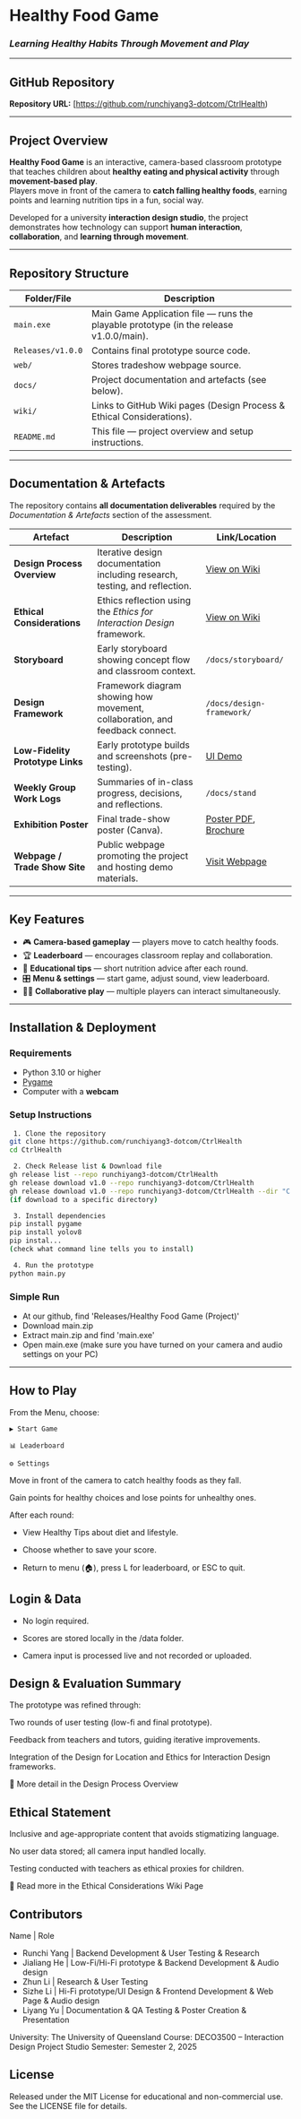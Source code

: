 # Healthy Food Game
### *Learning Healthy Habits Through Movement and Play*

---

## GitHub Repository
**Repository URL:** [https://github.com/runchiyang3-dotcom/CtrlHealth)  

---

## Project Overview
**Healthy Food Game** is an interactive, camera-based classroom prototype that teaches children about **healthy eating and physical activity** through **movement-based play**.  
Players move in front of the camera to **catch falling healthy foods**, earning points and learning nutrition tips in a fun, social way.

Developed for a university **interaction design studio**, the project demonstrates how technology can support **human interaction**, **collaboration**, and **learning through movement**.

---

## Repository Structure

| Folder/File | Description |
|--------------|-------------|
| `main.exe` | Main Game Application file — runs the playable prototype (in the release v1.0.0/main). |
| `Releases/v1.0.0` | Contains final prototype source code. |
| `web/` | Stores tradeshow webpage source. |
| `docs/` | Project documentation and artefacts (see below). |
| `wiki/` | Links to GitHub Wiki pages (Design Process & Ethical Considerations). |
| `README.md` | This file — project overview and setup instructions. |

---

## Documentation & Artefacts

The repository contains **all documentation deliverables** required by the *Documentation & Artefacts* section of the assessment.

| Artefact | Description | Link/Location |
|-----------|--------------|---------------|
| **Design Process Overview** | Iterative design documentation including research, testing, and reflection. | [View on Wiki](../../wiki/Design-Process-Overview) |
| **Ethical Considerations** | Ethics reflection using the *Ethics for Interaction Design* framework. | [View on Wiki](../../wiki/Ethical-Considerations) |
| **Storyboard** | Early storyboard showing concept flow and classroom context. | `/docs/storyboard/` |
| **Design Framework** | Framework diagram showing how movement, collaboration, and feedback connect. | `/docs/design-framework/` |
| **Low-Fidelity Prototype Links** | Early prototype builds and screenshots (pre-testing). | [UI Demo](https://www.figma.com/proto/31yXjiqHkNmPVL7ESsCP8E/Game-UI---Lower-Decks-2D-Game--Community-?node-id=168-11&p=f&t=VgJZ5cgmFG53D8m4-0&scaling=contain&content-scaling=fixed&page-id=0%3A1&starting-point-node-id=168%3A11&show-proto-sidebar=1) |
| **Weekly Group Work Logs** | Summaries of in-class progress, decisions, and reflections. | `/docs/stand` |
| **Exhibition Poster** | Final trade-show poster (Canva). | [Poster PDF](https://www.canva.com/design/DAG2PU7ki98/ndU87O2Kt77RrvE8lyQn2A/view?utm_content=DAG2PU7ki98&utm_campaign=designshare&utm_medium=link2&utm_source=uniquelinks&utlId=h8b8bdf4a83), [Brochure](https://www.canva.com/design/DAG2Ydbs5JY/Hkqw7fQAUhVjWfaQ6RbnXQ/view?utm_content=DAG2Ydbs5JY&utm_campaign=designshare&utm_medium=link2&utm_source=uniquelinks&utlId=h792bae7300)|
| **Webpage / Trade Show Site** | Public webpage promoting the project and hosting demo materials. | [Visit Webpage](https://github.com/runchiyang3-dotcom/CtrlHealth/blob/main/web/index.html) |

---

## Key Features

- 🎮 **Camera-based gameplay** — players move to catch healthy foods.  
- 🏆 **Leaderboard** — encourages classroom replay and collaboration.  
- 💬 **Educational tips** — short nutrition advice after each round.  
- 🎛️ **Menu & settings** — start game, adjust sound, view leaderboard.  
- 🧍‍♀️ **Collaborative play** — multiple players can interact simultaneously.  

---

## Installation & Deployment

### Requirements
- Python 3.10 or higher  
- [Pygame](https://www.pygame.org/)  
- Computer with a **webcam**

### Setup Instructions
```bash
 1. Clone the repository
git clone https://github.com/runchiyang3-dotcom/CtrlHealth
cd CtrlHealth

 2. Check Release list & Download file
gh release list --repo runchiyang3-dotcom/CtrlHealth
gh release download v1.0 --repo runchiyang3-dotcom/CtrlHealth
gh release download v1.0 --repo runchiyang3-dotcom/CtrlHealth --dir "C:\your folder path\Release"
(if download to a specific directory)

 3. Install dependencies
pip install pygame
pip install yolov8
pip instal...
(check what command line tells you to install)

 4. Run the prototype
python main.py
```

### Simple Run 
- At our github, find 'Releases/Healthy Food Game (Project)'
- Download main.zip
- Extract main.zip and find 'main.exe'
- Open main.exe
(make sure you have turned on your camera and audio settings on your PC)
---

## How to Play

From the Menu, choose:

```
▶️ Start Game

📊 Leaderboard

⚙️ Settings
```

Move in front of the camera to catch healthy foods as they fall.

Gain points for healthy choices and lose points for unhealthy ones.

After each round:

- View Healthy Tips about diet and lifestyle.

- Choose whether to save your score.

- Return to menu (🏠), press L for leaderboard, or ESC to quit.

## Login & Data

- No login required.

- Scores are stored locally in the /data folder.

- Camera input is processed live and not recorded or uploaded.

## Design & Evaluation Summary

The prototype was refined through:

Two rounds of user testing (low-fi and final prototype).

Feedback from teachers and tutors, guiding iterative improvements.

Integration of the Design for Location and Ethics for Interaction Design frameworks.

📄 More detail in the Design Process Overview


## Ethical Statement

Inclusive and age-appropriate content that avoids stigmatizing language.

No user data stored; all camera input handled locally.

Testing conducted with teachers as ethical proxies for children.

🔗 Read more in the Ethical Considerations Wiki Page


## Contributors
Name |	Role
- Runchi Yang | Backend Development & User Testing & Research 
- Jialiang He | Low-Fi/Hi-Fi prototype & Backend Development & Audio design 
- Zhun Li	| Research & User Testing
- Sizhe Li	| Hi-Fi prototype/UI Design & Frontend Development & Web Page & Audio design
- Liyang Yu	| Documentation & QA Testing & Poster Creation & Presentation

University: The University of Queensland
Course: DECO3500 – Interaction Design Project Studio
Semester: Semester 2, 2025

## License

Released under the MIT License for educational and non-commercial use.
See the LICENSE file for details.







